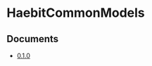# HaebitCommonModels

## Documents
* [0.1.0](https://yabby1997.github.io/HaebitCommonModels/0.1.0/documentation/haebitcommonmodels/)
